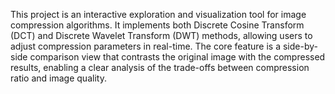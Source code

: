 This project is an interactive exploration and visualization tool for image compression algorithms. It implements both Discrete Cosine Transform (DCT) and Discrete Wavelet Transform (DWT) methods, allowing users to adjust compression parameters in real-time. The core feature is a side-by-side comparison view that contrasts the original image with the compressed results, enabling a clear analysis of the trade-offs between compression ratio and image quality.
